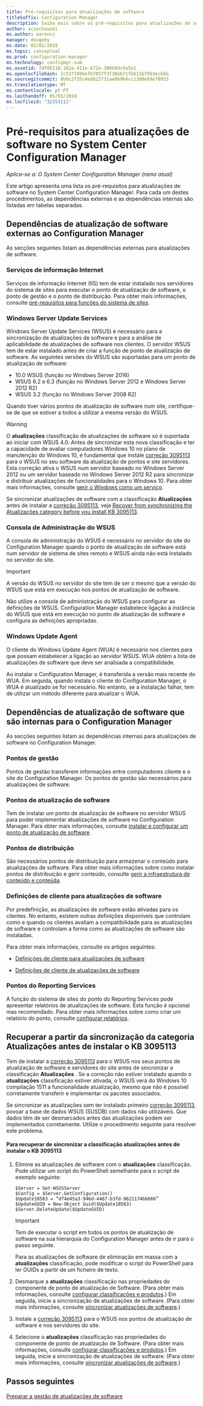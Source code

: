 ```yaml
---
title: Pré-requisitos para atualizações de software
titleSuffix: Configuration Manager
description: Saiba mais sobre os pré-requisitos para atualizações de software no System Center Configuration Manager.
author: aczechowski
ms.author: aaroncz
manager: dougeby
ms.date: 02/02/2018
ms.topic: conceptual
ms.prod: configuration-manager
ms.technology: configmgr-sum
ms.assetid: fdf05118-162a-411e-b72e-386b9dc9a5e1
ms.openlocfilehash: 1c5377096ef67057f3f38bb71fb611b7993ecb6b
ms.sourcegitcommit: 0b0c2735c4ed822731ae069b4cc1380e89e78933
ms.translationtype: MT
ms.contentlocale: pt-PT
ms.lasthandoff: 05/03/2018
ms.locfileid: "32353111"
---
```

# <a name="prerequisites-for-software-updates-in-system-center-configuration-manager"></a>Pré-requisitos para atualizações de software no System Center Configuration Manager

*Aplica-se a: O System Center Configuration Manager (ramo atual)*

Este artigo apresenta uma lista os pré-requisitos para atualizações de software no System Center Configuration Manager. Para cada um destes procedimentos, as dependências externas e as dependências internas são listadas em tabelas separadas.  

## <a name="software-update-dependencies-that-are-external-to-configuration-manager"></a>Dependências de atualização de software externas ao Configuration Manager  
 As secções seguintes listam as dependências externas para atualizações de software.  

### <a name="internet-information-services"></a>Serviços de informação Internet  
 Serviços de informação Internet (IIS) tem de estar instalado nos servidores do sistema de sites para executar o ponto de atualização de software, o ponto de gestão e o ponto de distribuição. Para obter mais informações, consulte [pré-requisitos para funções do sistema de sites](../../core/plan-design/configs/site-and-site-system-prerequisites.md).  

### <a name="windows-server-update-services"></a>Windows Server Update Services  
 Windows Server Update Services (WSUS) é necessário para a sincronização de atualizações de software e para a análise de aplicabilidade de atualizações de software nos clientes. O servidor WSUS tem de estar instalado antes de criar a função de ponto de atualização de software. As seguintes versões do WSUS são suportadas para um ponto de atualização de software:  

-   10.0 WSUS (função no Windows Server 2016)
-   WSUS 6.2 e 6.3 (função no Windows Server 2012 e Windows Server 2012 R2)  
-   WSUS 3.2 (função no Windows Server 2008 R2)  

Quando tiver vários pontos de atualização de software num site, certifique-se de que se estiver a todos a utilizar a mesma versão do WSUS.  

> [!WARNING]  
>  O **atualizações** classificação de atualizações de software só é suportada ao iniciar com WSUS 4.0. Antes de sincronizar esta nova classificação e ter a capacidade de avaliar computadores Windows 10 no plano de manutenção do Windows 10, é fundamental que instale [correção 3095113](https://support.microsoft.com/kb/3095113) para o WSUS no seu software da atualização de pontos e site servidores. Esta correção ativa o WSUS num servidor baseado no Windows Server 2012 ou um servidor baseado no Windows Server 2012 R2 para sincronizar e distribuir atualizações de funcionalidades para o Windows 10. Para obter mais informações, consulte [gerir o Windows como um serviço](../../osd/deploy-use/manage-windows-as-a-service.md).  
>   
>  Se sincronizar atualizações de software com a classificação **Atualizações** antes de instalar a [correção 3095113](https://support.microsoft.com/kb/3095113), veja [Recover from synchronizing the Atualizações category before you install KB 3095113](#BKMK_RecoverUpgrades).  

### <a name="wsus-administration-console"></a>Consola de Administração do WSUS  
 A consola de administração do WSUS é necessário no servidor do site do Configuration Manager quando o ponto de atualização de software está num servidor de sistema de sites remoto e WSUS ainda não está instalado no servidor do site.  

> [!IMPORTANT]  
> A versão do WSUS no servidor do site tem de ser o mesmo que a versão do WSUS que está em execução nos pontos de atualização de software.
>
> Não utilize a consola de administração do WSUS para configurar as definições de WSUS. Configuration Manager estabelece ligação à instância do WSUS que está em execução no ponto de atualização de software e configura as definições apropriadas.  



### <a name="windows-update-agent"></a>Windows Update Agent  
 O cliente do Windows Update Agent (WUA) é necessário nos clientes para que possam estabelecer a ligação ao servidor WSUS. WUA obtém a lista de atualizações de software que deve ser analisada a compatibilidade.  

 Ao instalar o Configuration Manager, é transferida a versão mais recente do WUA. Em seguida, quando instala o cliente do Configuration Manager, o WUA é atualizado se for necessário. No entanto, se a instalação falhar, tem de utilizar um método diferente para atualizar o WUA.  

## <a name="software-update-dependencies-that-are-internal-to-configuration-manager"></a>Dependências de atualização de software que são internas para o Configuration Manager  
 As secções seguintes listam as dependências internas para atualizações de software no Configuration Manager.  

### <a name="management-points"></a>Pontos de gestão  
 Pontos de gestão transferem informações entre computadores cliente e o site do Configuration Manager. Os pontos de gestão são necessários para atualizações de software.  

### <a name="software-update-points"></a>Pontos de atualização de software  
 Tem de instalar um ponto de atualização de software no servidor WSUS para poder implementar atualizações de software no Configuration Manager. Para obter mais informações, consulte [instalar e configurar um ponto de atualização de software](../get-started/install-a-software-update-point.md).

### <a name="distribution-points"></a>Pontos de distribuição  
 São necessários pontos de distribuição para armazenar o conteúdo para atualizações de software. Para obter mais informações sobre como instalar pontos de distribuição e gerir conteúdo, consulte [gerir a infraestrutura de conteúdo e conteúda](../../core/servers/deploy/configure/manage-content-and-content-infrastructure.md).  

### <a name="client-settings-for-software-updates"></a>Definições de cliente para atualizações de software  
 Por predefinição, as atualizações de software estão ativadas para os clientes. No entanto, existem outras definições disponíveis que controlam como e quando os clientes avaliam a compatibilidade para as atualizações de software e controlam a forma como as atualizações de software são instaladas.  

 Para obter mais informações, consulte os artigos seguintes:  

-   [Definições de cliente para atualizações de software](../get-started/manage-settings-for-software-updates.md#BKMK_ClientSettings)   

-   [Definições de cliente de atualizações de software](../../core/clients/deploy/about-client-settings.md#software-updates)  

### <a name="reporting-services-points"></a>Pontos do Reporting Services  
 A função do sistema de sites do ponto do Reporting Services pode apresentar relatórios de atualizações de software. Esta função é opcional mas recomendado. Para obter mais informações sobre como criar um relatório do ponto, consulte [configurar relatórios](../../core/servers/manage/configuring-reporting.md).  

##  <a name="BKMK_RecoverUpgrades"></a> Recuperar a partir da sincronização da categoria Atualizações antes de instalar o KB 3095113  
 Tem de instalar a [correção 3095113](https://support.microsoft.com/kb/3095113) para o WSUS nos seus pontos de atualização de software e servidores do site antes de sincronizar a classificação **Atualizações** . Se a correção não estiver instalado quando o **atualizações** classificação estiver ativada, o WSUS verá do Windows 10 compilação 1511 a funcionalidade atualização, mesmo que não é possível corretamente transferir e implementar os pacotes associados. 
 
 Se sincronizar as atualizações sem ter instalado primeiro [correção 3095113](https://support.microsoft.com/kb/3095113), povoar a base de dados WSUS (SUSDB) com dados não utilizáveis. Que dados têm de ser desmarcados antes das atualizações podem ser implementados corretamente. Utilize o procedimento seguinte para resolver este problema.  

#### <a name="to-recover-from-synchronizing-the-upgrades-classification-before-you-install-kb-3095113"></a>Para recuperar de sincronizar a classificação atualizações antes de instalar o KB 3095113  

1.  Elimine as atualizações de software com o **atualizações** classificação. Pode utilizar um script do PowerShell semelhante para o script de exemplo seguinte:  

    ```  
    $Server = Get-WSUSServer  
    $Config = $Server.GetConfiguration()  
    $Update10563 = “df4e45a3-946d-4467-b3fd-8621174bb666”  
    $UpdateGUID = New-Object Guid($Update10563)  
    $Server.DeleteUpdate($UpdateGUID)  
    ```  

    > [!IMPORTANT]  
    >  Tem de executar o script em todos os pontos de atualização de software na sua hierarquia do Configuration Manager antes de ir para o passo seguinte.  

     Para as atualizações de software de eliminação em massa com a **atualizações** classificação, pode modificar o script do PowerShell para ler GUIDs a partir de um ficheiro de texto.  

2.  Desmarque a **atualizações** classificação nas propriedades do componente de ponto de atualização de Software. (Para obter mais informações, consulte [configurar classificações e produtos](../get-started/configure-classifications-and-products.md).) Em seguida, inicie a sincronização de atualizações de software. (Para obter mais informações, consulte [sincronizar atualizações de software](../get-started/synchronize-software-updates.md).)  

3.  Instale a [correção 3095113](https://support.microsoft.com/kb/3095113) para o WSUS nos pontos de atualização de software e nos servidores do site.  

4.  Selecione o **atualizações** classificação nas propriedades do componente de ponto de atualização de Software. (Para obter mais informações, consulte [configurar classificações e produtos](../get-started/configure-classifications-and-products.md).) Em seguida, inicie a sincronização de atualizações de software. (Para obter mais informações, consulte [sincronizar atualizações de software](../get-started/synchronize-software-updates.md).)  

## <a name="next-steps"></a>Passos seguintes
[Preparar a gestão de atualizações de software](../get-started/prepare-for-software-updates-management.md)

